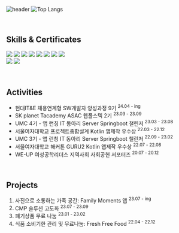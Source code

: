 ![header](https://capsule-render.vercel.app/api?type=waving&color=88C9F2&text=Minjeong's%20GitHub%20&animation=twinkling&fontSize=35&fontAlignY=35&fontAlign=50&height=250&fontColor=FFFFFF&desc=Backend-Developer&descSize=20&descAlignY=50)
![Top Langs](https://github-readme-stats.vercel.app/api/top-langs/?username=serak0310&hide=jupyter%20notebook&layout=compact)

<br>

## Skills & Certificates
<img src="https://img.shields.io/badge/Java-ED8B00?style=for-the-badge&logo=openjdk&logoColor=white"/></t>
<img src="https://img.shields.io/badge/Kotlin-0095D5?&style=for-the-badge&logo=kotlin&logoColor=white"/> 
<img src="https://img.shields.io/badge/Python-14354C?style=for-the-badge&logo=python&logoColor=white"/>
<img src="https://img.shields.io/badge/Spring-6DB33F?style=for-the-badge&logo=Spring&logoColor=white"/>
<img src="https://img.shields.io/badge/Spring Boot-6DB33F?style=for-the-badge&logo=SpringBoot&logoColor=white"/>
<img src="https://img.shields.io/badge/Android-3DDC84?style=for-the-badge&logo=android&logoColor=white"/>
<img src="https://img.shields.io/badge/MySQL-4479A1?style=for-the-badge&logo=Mysql&logoColor=white"/>
<img src="https://img.shields.io/badge/Amazon_AWS-FF9900?style=for-the-badge&logo=amazonaws&logoColor=white"/>
<br>
<img src="https://img.shields.io/badge/정보처리기사-000000?style=for-the-badge"/> </t>
<img src="https://img.shields.io/badge/SQLD-000000?style=for-the-badge"/>

<br>

## Activities
- 현대IT&E 채용연계형 SW개발자 양성과정 9기 <sup>24.04 - ing
- SK planet Tacademy ASAC 웹풀스텍 2기 <sup>23.03 - 23.09
- UMC 4기 - 앱 런칭 IT 동아리 Server Springboot 챌린저 <sup>23.03 - 23.08
- 서울여자대학교 프로젝트종합설계 Kotlin 앱제작 우수상 <sup>22.03 - 22.12
- UMC 3기 - 앱 런칭 IT 동아리 Server Springboot 챌린저 <sup>22.09 - 23.02
- 서울여자대학교 해커톤 GURU2 Kotlin 앱제작 우수상 <sup>22.07 - 22.08
- WE-UP 여성공학리더스 지역사회 사회공헌 서포터즈 <sup>20.07 - 20.12

<br>

## Projects

1. 사진으로 소통하는 가족 공간: Family Moments 앱 <sup>23.07 - ing</sup>
2. CMP 솔루션 고도화 <sup>23.07 - 23.09</sup>
3. 폐기상품 무료 나눔 <sup>23.01 - 23.02</sup>
4. 식품 소비기한 관리 및 무료나눔: Fresh Free Food <sup>22.04 - 22.12</sup>

